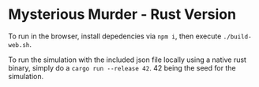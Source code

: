 # Mysterious Murder - Rust Version

To run in the browser, install depedencies via `npm i`, then execute `./build-web.sh`.

To run the simulation with the included json file locally using a native rust binary, simply do a `cargo run --release 42`. 42 being the seed for the simulation.
